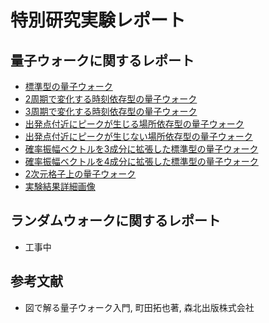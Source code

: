 # 特別研究実験レポート

## 量子ウォークに関するレポート
- [標準型の量子ウォーク](quantumWalk/標準型の量子ウォーク.ipynb)
- [2周期で変化する時刻依存型の量子ウォーク](quantumWalk/2周期で変化する時刻依存型の量子ウォーク.ipynb)
- [3周期で変化する時刻依存型の量子ウォーク](quantumWalk/3周期で変化する時刻依存型の量子ウォーク.ipynb)
- [出発点付近にピークが生じる場所依存型の量子ウォーク](quantumWalk/出発点付近にピークが生じる場所依存型の量子ウォーク.ipynb)
- [出発点付近にピークが生じない場所依存型の量子ウォーク](quantumWalk/出発点付近にピークが生じない場所依存型の量子ウォーク.ipynb)
- [確率振幅ベクトルを3成分に拡張した標準型の量子ウォーク](quantumWalk/確率振幅ベクトルを3成分に拡張した標準型の量子ウォーク.ipynb)
- [確率振幅ベクトルを4成分に拡張した標準型の量子ウォーク](quantumWalk/確率振幅ベクトルを4成分に拡張した標準型の量子ウォーク.ipynb)
- [2次元格子上の量子ウォーク](quantumWalk/2次元格子上の量子ウォーク.ipynb)
- [実験結果詳細画像](quantumWalk/img)

## ランダムウォークに関するレポート
- 工事中

## 参考文献
- 図で解る量子ウォーク入門, 町田拓也著, 森北出版株式会社
